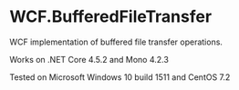 # WCF.BufferedFileTransfer
WCF implementation of buffered file transfer operations.

Works on .NET Core 4.5.2 and Mono 4.2.3

Tested on Microsoft Windows 10 build 1511 and CentOS 7.2
